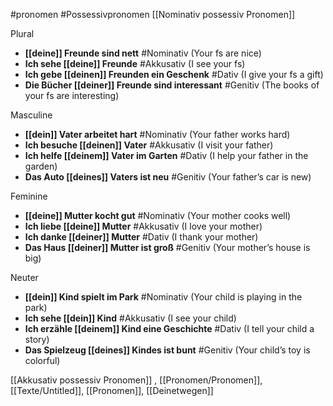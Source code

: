 #pronomen #Possessivpronomen
[[Nominativ possessiv Pronomen]]

Plural

- **[[deine]] Freunde sind nett** #Nominativ (Your fs are nice)
- **Ich sehe [[deine]] Freunde** #Akkusativ (I see your fs)
- **Ich gebe [[deinen]] Freunden ein Geschenk** #Dativ (I give your fs a gift)
- **Die Bücher [[deiner]] Freunde sind interessant** #Genitiv (The books of your fs are interesting)

Masculine

- **[[dein]] Vater arbeitet hart** #Nominativ (Your father works hard)
- **Ich besuche [[deinen]] Vater** #Akkusativ (I visit your father)
- **Ich helfe [[deinem]] Vater im Garten** #Dativ (I help your father in the garden)
- **Das Auto [[deines]] Vaters ist neu** #Genitiv (Your father’s car is new)

Feminine

- **[[deine]] Mutter kocht gut** #Nominativ (Your mother cooks well)
- **Ich liebe [[deine]] Mutter** #Akkusativ (I love your mother)
- **Ich danke [[deiner]] Mutter** #Dativ (I thank your mother)
- **Das Haus [[deiner]] Mutter ist groß** #Genitiv (Your mother’s house is big)

Neuter

- **[[dein]] Kind spielt im Park** #Nominativ (Your child is playing in the park)
- **Ich sehe [[dein]] Kind** #Akkusativ (I see your child)
- **Ich erzähle [[deinem]] Kind eine Geschichte** #Dativ (I tell your child a story)
- **Das Spielzeug [[deines]] Kindes ist bunt** #Genitiv (Your child’s toy is colorful)

[[Akkusativ possessiv Pronomen]]
, [[Pronomen/Pronomen]], [[Texte/Untitled]], [[Pronomen]], [[Deinetwegen]]
